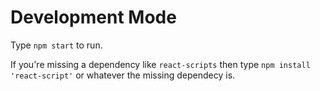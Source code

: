 # Development Mode

Type `npm start` to run.

If you're missing a dependency like `react-scripts` then type `npm install 'react-script'` or whatever the missing dependecy is.